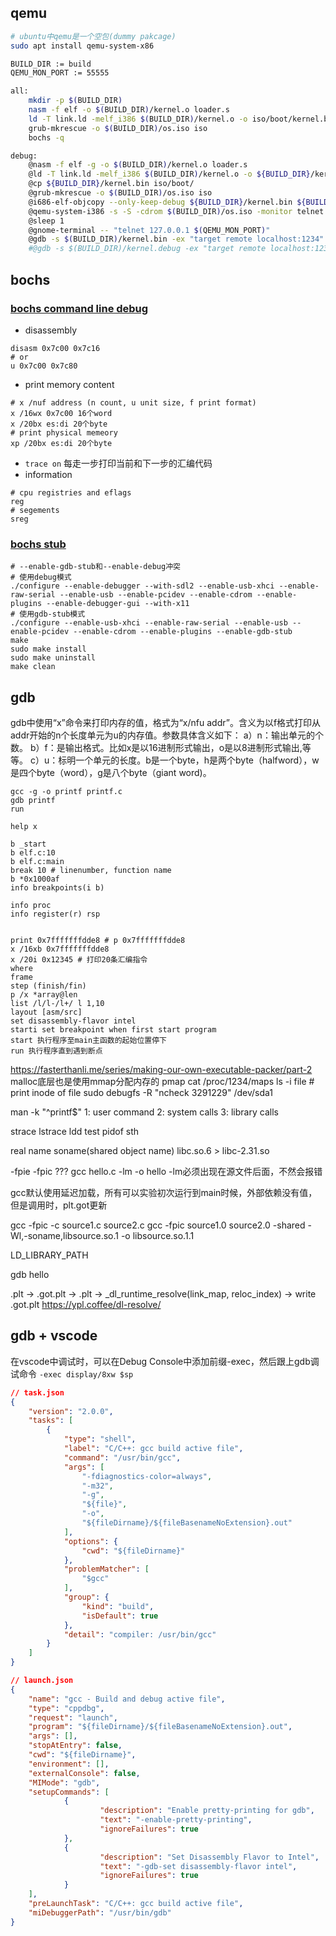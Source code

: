 ## qemu
```bash
# ubuntu中qemu是一个空包(dummy pakcage)
sudo apt install qemu-system-x86
```
```bash
BUILD_DIR := build
QEMU_MON_PORT := 55555

all:
	mkdir -p $(BUILD_DIR)
	nasm -f elf -o $(BUILD_DIR)/kernel.o loader.s
	ld -T link.ld -melf_i386 $(BUILD_DIR)/kernel.o -o iso/boot/kernel.bin
	grub-mkrescue -o $(BUILD_DIR)/os.iso iso
	bochs -q

debug:
	@nasm -f elf -g -o $(BUILD_DIR)/kernel.o loader.s
	@ld -T link.ld -melf_i386 $(BUILD_DIR)/kernel.o -o ${BUILD_DIR}/kernel.bin
	@cp ${BUILD_DIR}/kernel.bin iso/boot/
	@grub-mkrescue -o $(BUILD_DIR)/os.iso iso
	@i686-elf-objcopy --only-keep-debug ${BUILD_DIR}/kernel.bin ${BUILD_DIR}/kernel.debug
	@qemu-system-i386 -s -S -cdrom $(BUILD_DIR)/os.iso -monitor telnet::$(QEMU_MON_PORT),server,nowait &
	@sleep 1
	@gnome-terminal -- "telnet 127.0.0.1 $(QEMU_MON_PORT)"
	@gdb -s $(BUILD_DIR)/kernel.bin -ex "target remote localhost:1234"
	#@gdb -s $(BUILD_DIR)/kernel.debug -ex "target remote localhost:1234"
```

## bochs
### [bochs command line debug](https://bochs.sourceforge.io/doc/docbook/user/internal-debugger.html)
- disassembly
```shell
disasm 0x7c00 0x7c16 
# or
u 0x7c00 0x7c80
```
- print memory content
``` shell
# x /nuf address (n count, u unit size, f print format)
x /16wx 0x7c00 16个word
x /20bx es:di 20个byte
# print physical memeory
xp /20bx es:di 20个byte 
```
- ```trace on``` 每走一步打印当前和下一步的汇编代码
- information
```shell
# cpu registries and eflags 
reg
# segements
sreg
```

### [bochs stub](https://bochs.sourceforge.io/doc/docbook/user/compiling.html)
```shell
# --enable-gdb-stub和--enable-debug冲突
# 使用debug模式
./configure --enable-debugger --with-sdl2 --enable-usb-xhci --enable-raw-serial --enable-usb --enable-pcidev --enable-cdrom --enable-plugins --enable-debugger-gui --with-x11
# 使用gdb-stub模式
./configure --enable-usb-xhci --enable-raw-serial --enable-usb --enable-pcidev --enable-cdrom --enable-plugins --enable-gdb-stub
make
sudo make install
sudo make uninstall
make clean
```
## gdb
gdb中使用“x”命令来打印内存的值，格式为“x/nfu addr”。含义为以f格式打印从addr开始的n个长度单元为u的内存值。参数具体含义如下：
a）n：输出单元的个数。
b）f：是输出格式。比如x是以16进制形式输出，o是以8进制形式输出,等等。
c）u：标明一个单元的长度。b是一个byte，h是两个byte（halfword），w是四个byte（word），g是八个byte（giant word)。
```shell
gcc -g -o printf printf.c
gdb printf
run

help x

b _start
b elf.c:10
b elf.c:main
break 10 # linenumber, function name
b *0x1000af
info breakpoints(i b)

info proc
info register(r) rsp


print 0x7fffffffdde8 # p 0x7fffffffdde8
x /16xb 0x7fffffffdde8
x /20i 0x12345 # 打印20条汇编指令
where
frame
step (finish/fin)
p /x *array@len
list /l/l-/l+/ l 1,10
layout [asm/src]
set disassembly-flavor intel
starti set breakpoint when first start program
start 执行程序至main主函数的起始位置停下
run 执行程序直到遇到断点
```
https://fasterthanli.me/series/making-our-own-executable-packer/part-2
malloc底层也是使用mmap分配内存的
pmap
cat /proc/1234/maps
ls -i file # print inode of file
sudo debugfs -R "ncheck 3291229" /dev/sda1

man -k "^printf$"
1: user command
2: system calls
3: library calls

strace
lstrace
ldd test
pidof sth

real name
soname(shared object name)
libc.so.6 > libc-2.31.so

-fpie -fpic ???
gcc hello.c -lm -o hello
-lm必须出现在源文件后面，不然会报错

gcc默认使用延迟加载，所有可以实验初次运行到main时候，外部依赖没有值，但是调用时，plt.got更新

gcc -fpic -c source1.c source2.c
gcc -fpic source1.0 source2.0 -shared -Wl,-soname,libsource.so.1 -o libsource.so.1.1

LD_LIBRARY_PATH

gdb hello

.plt -> .got.plt -> .plt -> _dl_runtime_resolve(link_map, reloc_index) -> write .got.plt
https://ypl.coffee/dl-resolve/

## gdb + vscode
在vscode中调试时，可以在Debug Console中添加前缀-exec，然后跟上gdb调试命令
```-exec display/8xw $sp```
```json
// task.json
{
	"version": "2.0.0",
	"tasks": [
		{
			"type": "shell",
			"label": "C/C++: gcc build active file",
			"command": "/usr/bin/gcc",
			"args": [
				"-fdiagnostics-color=always",
				"-m32",
				"-g",
				"${file}",
				"-o",
				"${fileDirname}/${fileBasenameNoExtension}.out"
			],
			"options": {
				"cwd": "${fileDirname}"
			},
			"problemMatcher": [
				"$gcc"
			],
			"group": {
				"kind": "build",
				"isDefault": true
			},
			"detail": "compiler: /usr/bin/gcc"
		}
	]
}
```
```json
// launch.json
{
	"name": "gcc - Build and debug active file",
	"type": "cppdbg",
	"request": "launch",
	"program": "${fileDirname}/${fileBasenameNoExtension}.out",
	"args": [],
	"stopAtEntry": false,
	"cwd": "${fileDirname}",
	"environment": [],
	"externalConsole": false,
	"MIMode": "gdb",
	"setupCommands": [
			{
					"description": "Enable pretty-printing for gdb",
					"text": "-enable-pretty-printing",
					"ignoreFailures": true
			},
			{
					"description": "Set Disassembly Flavor to Intel",
					"text": "-gdb-set disassembly-flavor intel",
					"ignoreFailures": true
			}
	],
	"preLaunchTask": "C/C++: gcc build active file",
	"miDebuggerPath": "/usr/bin/gdb"
}
```